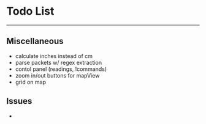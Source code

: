 # Todo List

---

## Miscellaneous
* calculate inches instead of cm
* parse packets w/ regex extraction
* contol panel (readings, !commands)
* zoom in/out buttons for mapView
* grid on map

## Issues
* 
